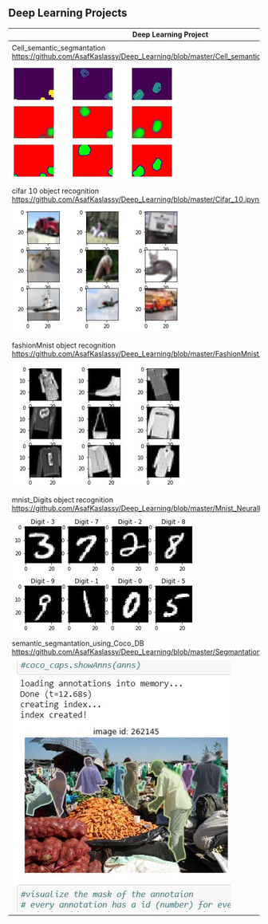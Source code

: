 
## Deep Learning Projects


Deep Learning Project | status
------------ | -------------
Cell_semantic_segmantation https://github.com/AsafKaslassy/Deep_Learning/blob/master/Cell_semantic_segmantation.ipynb | :heavy_check_mark: done
![Cell_semantic_segmantation](https://github.com/AsafKaslassy/Deep_Learning/blob/master/ProjectPreview/Cell_semantic_segmantation.JPG)|
 cifar 10  object  recognition https://github.com/AsafKaslassy/Deep_Learning/blob/master/Cifar_10.ipynb |:heavy_check_mark:  done
![cifar10](https://github.com/AsafKaslassy/Deep_Learning/blob/master/ProjectPreview/cifar10.JPG) |
fashionMnist  object recognition  https://github.com/AsafKaslassy/Deep_Learning/blob/master/FashionMnist_CNN.ipynb | :heavy_check_mark: done
![fashionMnist](https://github.com/AsafKaslassy/Deep_Learning/blob/master/ProjectPreview/fashionMnist.JPG) |
mnist_Digits object recognition https://github.com/AsafKaslassy/Deep_Learning/blob/master/Mnist_NeuralNetwork.ipnyb | :heavy_check_mark: done
![mnist_Digits](https://github.com/AsafKaslassy/Deep_Learning/blob/master/ProjectPreview/digits.JPG) |
semantic_segmantation_using_Coco_DB https://github.com/AsafKaslassy/Deep_Learning/blob/master/Segmantation_CocoProject.ipynb |:heavy_check_mark: done
![Cell_semantic_segmantation](https://github.com/AsafKaslassy/Deep_Learning/blob/master/ProjectPreview/Coco.JPG)|
